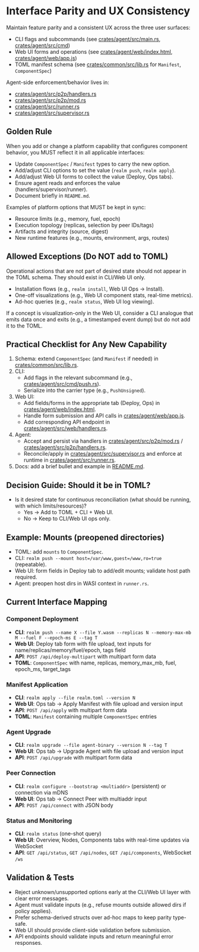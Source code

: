 # Interface Parity and UX Consistency

Maintain feature parity and a consistent UX across the three user surfaces:

- CLI flags and subcommands (see [crates/agent/src/main.rs](crates/agent/src/main.rs), [crates/agent/src/cmd](crates/agent/src/cmd))
- Web UI forms and operations (see [crates/agent/web/index.html](crates/agent/web/index.html), [crates/agent/web/app.js](crates/agent/web/app.js))
- TOML manifest schema (see [crates/common/src/lib.rs](crates/common/src/lib.rs) for `Manifest`, `ComponentSpec`)

Agent-side enforcement/behavior lives in:
- [crates/agent/src/p2p/handlers.rs](crates/agent/src/p2p/handlers.rs)
- [crates/agent/src/p2p/mod.rs](crates/agent/src/p2p/mod.rs)
- [crates/agent/src/runner.rs](crates/agent/src/runner.rs)
- [crates/agent/src/supervisor.rs](crates/agent/src/supervisor.rs)

## Golden Rule
When you add or change a platform capability that configures component behavior, you MUST reflect it in all applicable interfaces:

- Update `ComponentSpec` / `Manifest` types to carry the new option.
- Add/adjust CLI options to set the value (`realm push`, `realm apply`).
- Add/adjust Web UI forms to collect the value (Deploy, Ops tabs).
- Ensure agent reads and enforces the value (handlers/supervisor/runner).
- Document briefly in `README.md`.

Examples of platform options that MUST be kept in sync:
- Resource limits (e.g., memory, fuel, epoch)
- Execution topology (replicas, selection by peer IDs/tags)
- Artifacts and integrity (source, digest)
- New runtime features (e.g., mounts, environment, args, routes)

## Allowed Exceptions (Do NOT add to TOML)
Operational actions that are not part of desired state should not appear in the TOML schema. They should exist in CLI/Web UI only.

- Installation flows (e.g., `realm install`, Web UI Ops → Install).
- One-off visualizations (e.g., Web UI component stats, real-time metrics).
- Ad-hoc queries (e.g., `realm status`, Web UI log viewing).

If a concept is visualization-only in the Web UI, consider a CLI analogue that emits data once and exits (e.g., a timestamped event dump) but do not add it to the TOML.

## Practical Checklist for Any New Capability
1. Schema: extend `ComponentSpec` (and `Manifest` if needed) in [crates/common/src/lib.rs](crates/common/src/lib.rs).
2. CLI:
   - Add flags in the relevant subcommand (e.g., [crates/agent/src/cmd/push.rs](crates/agent/src/cmd/push.rs)).
   - Serialize into the carrier type (e.g., `PushUnsigned`).
3. Web UI:
   - Add fields/forms in the appropriate tab (Deploy, Ops) in [crates/agent/web/index.html](crates/agent/web/index.html).
   - Handle form submission and API calls in [crates/agent/web/app.js](crates/agent/web/app.js).
   - Add corresponding API endpoint in [crates/agent/src/web/handlers.rs](crates/agent/src/web/handlers.rs).
4. Agent:
   - Accept and persist via handlers in [crates/agent/src/p2p/mod.rs](crates/agent/src/p2p/mod.rs) / [crates/agent/src/p2p/handlers.rs](crates/agent/src/p2p/handlers.rs).
   - Reconcile/apply in [crates/agent/src/supervisor.rs](crates/agent/src/supervisor.rs) and enforce at runtime in [crates/agent/src/runner.rs](crates/agent/src/runner.rs).
5. Docs: add a brief bullet and example in [README.md](README.md).

## Decision Guide: Should it be in TOML?
- Is it desired state for continuous reconciliation (what should be running, with which limits/resources)?
  - Yes → Add to TOML + CLI + Web UI.
  - No → Keep to CLI/Web UI ops only.

## Example: Mounts (preopened directories)
- TOML: add `mounts` to `ComponentSpec`.
- CLI: `realm push --mount host=/var/www,guest=/www,ro=true` (repeatable).
- Web UI: form fields in Deploy tab to add/edit mounts; validate host path required.
- Agent: preopen host dirs in WASI context in `runner.rs`.

## Current Interface Mapping

### Component Deployment
- **CLI**: `realm push --name X --file Y.wasm --replicas N --memory-max-mb M --fuel F --epoch-ms E --tag T`
- **Web UI**: Deploy tab form with file upload, text inputs for name/replicas/memory/fuel/epoch, tags field
- **API**: `POST /api/deploy-multipart` with multipart form data
- **TOML**: `ComponentSpec` with name, replicas, memory_max_mb, fuel, epoch_ms, target_tags

### Manifest Application
- **CLI**: `realm apply --file realm.toml --version N`
- **Web UI**: Ops tab → Apply Manifest with file upload and version input
- **API**: `POST /api/apply` with multipart form data
- **TOML**: `Manifest` containing multiple `ComponentSpec` entries

### Agent Upgrade
- **CLI**: `realm upgrade --file agent-binary --version N --tag T`
- **Web UI**: Ops tab → Upgrade Agent with file upload and version input
- **API**: `POST /api/upgrade` with multipart form data

### Peer Connection
- **CLI**: `realm configure --bootstrap <multiaddr>` (persistent) or connection via mDNS
- **Web UI**: Ops tab → Connect Peer with multiaddr input
- **API**: `POST /api/connect` with JSON body

### Status and Monitoring
- **CLI**: `realm status` (one-shot query)
- **Web UI**: Overview, Nodes, Components tabs with real-time updates via WebSocket
- **API**: `GET /api/status`, `GET /api/nodes`, `GET /api/components`, WebSocket `/ws`

## Validation & Tests
- Reject unknown/unsupported options early at the CLI/Web UI layer with clear error messages.
- Agent must validate inputs (e.g., refuse mounts outside allowed dirs if policy applies).
- Prefer schema-derived structs over ad-hoc maps to keep parity type-safe.
- Web UI should provide client-side validation before submission.
- API endpoints should validate inputs and return meaningful error responses.